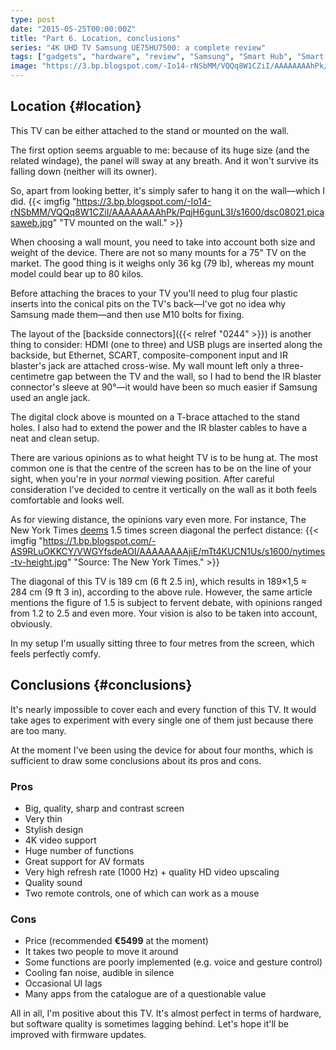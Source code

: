 ```yaml
---
type: post
date: "2015-05-25T00:00:00Z"
title: "Part 6. Location, conclusions"
series: "4K UHD TV Samsung UE75HU7500: a complete review"
tags: ["gadgets", "hardware", "review", "Samsung", "Smart Hub", "Smart TV", "TV"]
image: "https://3.bp.blogspot.com/-Io14-rNSbMM/VQQq8W1CZiI/AAAAAAAAhPk/PqjH6gunL3I/s1600/dsc08021.picasaweb.jpg"
---
```


## Location {#location}

This TV can be either attached to the stand or mounted on the wall.

The first option seems arguable to me: because of its huge size (and the related windage), the panel will sway at any breath. And it won't survive its falling down (neither will its owner).

<!--more-->

So, apart from looking better, it's simply safer to hang it on the wall—which I did.
{{< imgfig "https://3.bp.blogspot.com/-Io14-rNSbMM/VQQq8W1CZiI/AAAAAAAAhPk/PqjH6gunL3I/s1600/dsc08021.picasaweb.jpg" "TV mounted on the wall." >}}

When choosing a wall mount, you need to take into account both size and weight of the device. There are not so many mounts for a 75" TV on the market. The good thing is it weighs only 36 kg (79 lb), whereas my mount model could bear up to 80 kilos.

Before attaching the braces to your TV you'll need to plug four plastic inserts into the conical pits on the TV's back—I've got no idea why Samsung made them—and then use M10 bolts for fixing.

The layout of the [backside connectors]({{< relref "0244" >}}) is another thing to consider: HDMI (one to three) and USB plugs are inserted along the backside, but Ethernet, SCART, composite-component input and IR blaster's jack are attached cross-wise. My wall mount left only a three-centimetre gap between the TV and the wall, so I had to bend the IR blaster connector's sleeve at 90°—it would have been so much easier if Samsung used an angle jack.

The digital clock above is mounted on a T-brace attached to the stand holes. I also had to extend the power and the IR blaster cables to have a neat and clean setup.

There are various opinions as to what height TV is to be hung at. The most common one is that the centre of the screen has to be on the line of your sight, when you're in your *normal* viewing position. After careful consideration I've decided to centre it vertically on the wall as it both feels comfortable and looks well.

As for viewing distance, the opinions vary even more. For instance, The New York Times [deems](http://www.nytimes.com/2012/02/09/technology/personaltech/is-this-living-room-big-enough-for-my-tv.html?_r=0) 1.5 times screen diagonal the perfect distance:
{{< imgfig "https://1.bp.blogspot.com/-AS9RLuOKKCY/VWGYfsdeAOI/AAAAAAAAjiE/mTt4KUCN1Us/s1600/nytimes-tv-height.jpg" "Source: The New York Times." >}}

The diagonal of this TV is 189 cm (6 ft 2.5 in), which results in 189×1,5 ≈ 284 cm (9 ft 3 in), according to the above rule. However, the same article mentions the figure of 1.5 is subject to fervent debate, with opinions ranged from 1.2 to 2.5 and even more. Your vision is also to be taken into account, obviously.

In my setup I'm usually sitting three to four metres from the screen, which feels perfectly comfy.

## Conclusions {#conclusions}

It's nearly impossible to cover each and every function of this TV. It would take ages to experiment with every single one of them just because there are too many.

At the moment I've been using the device for about four months, which is sufficient to draw some conclusions about its pros and cons.

### Pros

* Big, quality, sharp and contrast screen
* Very thin
* Stylish design
* 4K video support
* Huge number of functions
* Great support for AV formats
* Very high refresh rate (1000 Hz) + quality HD video upscaling
* Quality sound
* Two remote controls, one of which can work as a mouse

### Cons

* Price (recommended **€5499** at the moment)
* It takes two people to move it around
* Some functions are poorly implemented (e.g. voice and gesture control)
* Cooling fan noise, audible in silence
* Occasional UI lags
* Many apps from the catalogue are of a questionable value

All in all, I'm positive about this TV. It's almost perfect in terms of hardware, but software quality is sometimes lagging behind. Let's hope it'll be improved with firmware updates.
